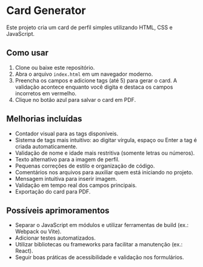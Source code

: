 # Card Generator

Este projeto cria um card de perfil simples utilizando HTML, CSS e JavaScript.

## Como usar
1. Clone ou baixe este repositório.
2. Abra o arquivo `index.html` em um navegador moderno.
3. Preencha os campos e adicione tags (até 5) para gerar o card. A validação
   acontece enquanto você digita e destaca os campos incorretos em vermelho.
4. Clique no botão azul para salvar o card em PDF.

## Melhorias incluídas
- Contador visual para as tags disponíveis.
- Sistema de tags mais intuitivo: ao digitar vírgula, espaço ou Enter a tag é
  criada automaticamente.
- Validação de nome e idade mais restritiva (somente letras ou números).
- Texto alternativo para a imagem de perfil.
- Pequenas correções de estilo e organização de código.
- Comentários nos arquivos para auxiliar quem está iniciando no projeto.
- Mensagem intuitiva para inserir imagem.
- Validação em tempo real dos campos principais.
- Exportação do card para PDF.

## Possíveis aprimoramentos
- Separar o JavaScript em módulos e utilizar ferramentas de build (ex.: Webpack ou Vite).
- Adicionar testes automatizados.
- Utilizar bibliotecas ou frameworks para facilitar a manutenção (ex.: React).
- Seguir boas práticas de acessibilidade e validação nos formulários.


